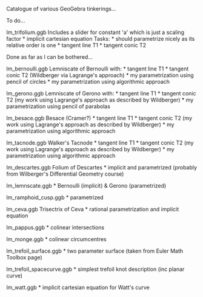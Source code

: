 Catalogue of various GeoGebra tinkerings...

To do...

lm_trifolium.ggb
  Includes a slider for constant 'a' which is just a scaling factor
    * implicit cartesian equation
  Tasks:
    * should parametrize nicely as its relative order is one
    * tangent line T1
    * tangent conic T2

Done as far as I can be bothered...

lm_bernoulli.ggb
  Lemniscate of Bernoulli with:
    * tangent line T1
    * tangent conic T2 (Wildberger via Lagrange's approach)
    * my parametrization using pencil of circles
    * my parametrization using algorithmic approach

lm_gerono.ggb
  Lemniscate of Gerono with:
    * tangent line T1
    * tangent conic T2 (my work using Lagrange's approach as described by Wildberger)
    * my parametrization using pencil of parabolas

lm_besace.ggb
  Besace (Cramer?)
    * tangent line T1
    * tangent conic T2 (my work using Lagrange's approach as described by Wildberger)
    * my parametrization using algorithmic approach

lm_tacnode.ggb
  Walker's Tacnode
    * tangent line T1
    * tangent conic T2 (my work using Lagrange's approach as described by Wildberger)
    * my parametrization using algorithmic approach

lm_descartes.ggb
  Folium of Descartes
    * implicit and parametrized (probably from Wilberger's Differential Geometry course)

lm_lemnscate.ggb
    * Bernoulli (implicit) & Gerono (parametrized)

lm_ramphoid_cusp.ggb
    * parametrized

lm_ceva.ggb
  Trisectrix of Ceva
    * rational parametrization and implicit equation

lm_pappus.ggb
    * colinear intersections

lm_monge.ggb
    * colinear circumcentres

lm_trefoil_surface.ggb
    * two parameter surface (taken from Euler Math Toolbox page)

lm_trefoil_spacecurve.ggb
    * simplest trefoil knot description (inc planar curve)

lm_watt.ggb
    * implicit cartesian equation for Watt's curve

